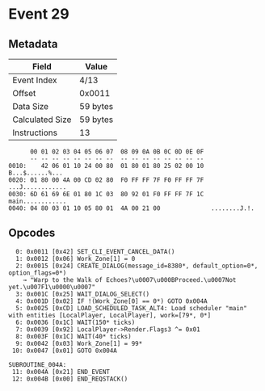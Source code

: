 # Event 29

## Metadata

| Field           | Value    |
|-----------------|----------|
| Event Index     | 4/13     |
| Offset          | 0x0011   |
| Data Size       | 59 bytes |
| Calculated Size | 59 bytes |
| Instructions    | 13       |

```
      00 01 02 03 04 05 06 07  08 09 0A 0B 0C 0D 0E 0F
      -- -- -- -- -- -- -- --  -- -- -- -- -- -- -- --
0010:    42 06 01 10 24 00 80  01 80 01 80 25 02 00 10   B...$......%...
0020: 01 80 00 4A 00 CD 02 80  F0 FF FF 7F F0 FF FF 7F  ...J............
0030: 6D 61 69 6E 01 80 1C 03  80 92 01 F0 FF FF 7F 1C  main............
0040: 04 80 03 01 10 05 80 01  4A 00 21 00              ........J.!.    
```

## Opcodes

```
  0: 0x0011 [0x42] SET_CLI_EVENT_CANCEL_DATA()
  1: 0x0012 [0x06] Work_Zone[1] = 0
  2: 0x0015 [0x24] CREATE_DIALOG(message_id=8380*, default_option=0*, option_flags=0*)
    → "Warp to the Walk of Echoes?\u0007\u000BProceed.\u0007Not yet.\u007F1\u0000\u0007"
  3: 0x001C [0x25] WAIT_DIALOG_SELECT()
  4: 0x001D [0x02] IF !(Work_Zone[0] == 0*) GOTO 0x004A
  5: 0x0025 [0xCD] LOAD_SCHEDULED_TASK_ALT4: Load scheduler "main" with entities [LocalPlayer, LocalPlayer], work=[79*, 0*]
  6: 0x0036 [0x1C] WAIT(150* ticks)
  7: 0x0039 [0x92] LocalPlayer->Render.Flags3 ^= 0x01
  8: 0x003F [0x1C] WAIT(40* ticks)
  9: 0x0042 [0x03] Work_Zone[1] = 99*
 10: 0x0047 [0x01] GOTO 0x004A

SUBROUTINE_004A:
 11: 0x004A [0x21] END_EVENT
 12: 0x004B [0x00] END_REQSTACK()
```
